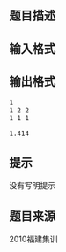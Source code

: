


## 题目描述
## 输入格式
## 输出格式

```input1
1
1 2 2
1 1 1

```
```output1
1.414
```

## 提示
没有写明提示
## 题目来源
2010福建集训


